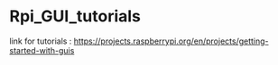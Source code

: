# Rpi_GUI_tutorials
link for tutorials : https://projects.raspberrypi.org/en/projects/getting-started-with-guis
